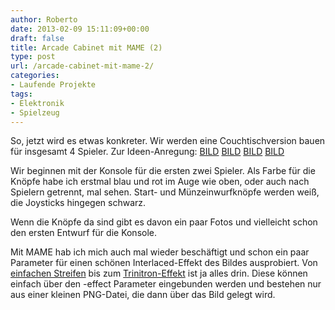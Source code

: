 ```yaml
---
author: Roberto
date: 2013-02-09 15:11:09+00:00
draft: false
title: Arcade Cabinet mit MAME (2)
type: post
url: /arcade-cabinet-mit-mame-2/
categories:
- Laufende Projekte
tags:
- Elektronik
- Spielzeug
---
```


So, jetzt wird es etwas konkreter. Wir werden eine Couchtischversion bauen für insgesamt 4 Spieler. Zur Ideen-Anregung: [BILD](https://www.ultimatearcadecabinets.co.uk/arcade%20table%20side%20add%20on%20controller%20photo2.jpg) [BILD](https://www.bespoke-arcades.co.uk/wordpress/wp-content/gallery/synergy-arcade-cabinet/Synergy-white-ipod-edition.jpg) [BILD](https://www.wotever.co.uk/images/arcade_synergy_3.jpg) [BILD](https://www.wotever.co.uk/images/arcade_synergy_1.jpg)

Wir beginnen mit der Konsole für die ersten zwei Spieler. Als Farbe für die Knöpfe habe ich erstmal blau und rot im Auge wie oben, oder auch nach Spielern getrennt, mal sehen. Start- und Münzeinwurfknöpfe werden weiß, die Joysticks hingegen schwarz.

Wenn die Knöpfe da sind gibt es davon ein paar Fotos und vielleicht schon den ersten Entwurf für die Konsole.

Mit MAME hab ich mich auch mal wieder beschäftigt und schon ein paar Parameter für einen schönen Interlaced-Effekt des Bildes ausprobiert. Von [einfachen Streifen](https://www.emphatic.se/SLG3000/ketsui_mame.jpg) bis zum [Trinitron-Effekt](https://en.wikipedia.org/wiki/File:Trinitron-bars-detail-enlarged.jpg) ist ja alles drin. Diese können einfach über den -effect Parameter eingebunden werden und bestehen nur aus einer kleinen PNG-Datei, die dann über das Bild gelegt wird.
